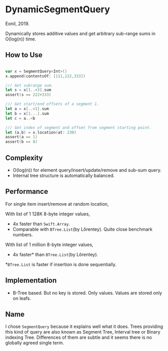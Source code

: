 DynamicSegmentQuery
==================
Eonil, 2019.

Dynamically stores additive values and get arbitrary sub-range sums in O(log(n)) time.



How to Use
--------------

```swift

var x = SegmentQuery<Int>()
x.append(contentsOf: [111,222,333])

/// Get subrange sum.
let s = x[1..<3].sum
assert(s == 222+333)

/// Get start/end offsets of a segment 1.
let a = x[..<1].sum
let b = x[1...].sum
let c = a..<b

/// Get index of segment and offset from segment starting point.
let (a,b) = x.location(at: 230)
assert(a == 1)
assert(b == 8)

``` 



Complexity
--------------
- O(log(n)) for element query/insert/update/remove and sub-sum query. 
- Internal tree structure is automatically balanced.



Performance
-----------------
For single item insert/remove at random location,

With list of 1 128K 8-byte integer values,
- 4x faster than `Swift.Array`.
- Comparable with `BTree.List`(by Lőrentey). Quite close benchmark numbers.

With list of 1 million 8-byte integer values,
- 4x faster* than `BTree.List`(by Lőrentey).

*`BTree.List` is faster if insertion is done sequentially.



Implementation
-------------------
- B-Tree based. But no key is stored. Only values. Values are stored only on leafs.



Name
--------
I chose `SegmentQuery` because it explains well what it does.
Trees providing this kind of query are also known as Segment Tree, Interval tree or Binary indexing Tree.
Differences of them are subtle and it seems there is no globally agreed single term.

